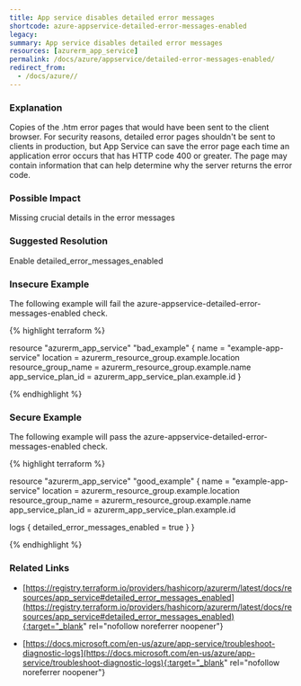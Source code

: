 ```yaml
---
title: App service disables detailed error messages
shortcode: azure-appservice-detailed-error-messages-enabled
legacy: 
summary: App service disables detailed error messages 
resources: [azurerm_app_service] 
permalink: /docs/azure/appservice/detailed-error-messages-enabled/
redirect_from: 
  - /docs/azure//
---
```


### Explanation

Copies of the .htm error pages that would have been sent to the client browser. For security reasons, detailed error pages shouldn't be sent to clients in production, but App Service can save the error page each time an application error occurs that has HTTP code 400 or greater. The page may contain information that can help determine why the server returns the error code.

### Possible Impact
Missing crucial details in the error messages

### Suggested Resolution
Enable detailed_error_messages_enabled


### Insecure Example

The following example will fail the azure-appservice-detailed-error-messages-enabled check.

{% highlight terraform %}

resource "azurerm_app_service" "bad_example" {
  name                = "example-app-service"
  location            = azurerm_resource_group.example.location
  resource_group_name = azurerm_resource_group.example.name
  app_service_plan_id = azurerm_app_service_plan.example.id
}

{% endhighlight %}



### Secure Example

The following example will pass the azure-appservice-detailed-error-messages-enabled check.

{% highlight terraform %}

resource "azurerm_app_service" "good_example" {
  name                = "example-app-service"
  location            = azurerm_resource_group.example.location
  resource_group_name = azurerm_resource_group.example.name
  app_service_plan_id = azurerm_app_service_plan.example.id

  logs {
    detailed_error_messages_enabled = true
  }
}

{% endhighlight %}



### Related Links


- [https://registry.terraform.io/providers/hashicorp/azurerm/latest/docs/resources/app_service#detailed_error_messages_enabled](https://registry.terraform.io/providers/hashicorp/azurerm/latest/docs/resources/app_service#detailed_error_messages_enabled){:target="_blank" rel="nofollow noreferrer noopener"}

- [https://docs.microsoft.com/en-us/azure/app-service/troubleshoot-diagnostic-logs](https://docs.microsoft.com/en-us/azure/app-service/troubleshoot-diagnostic-logs){:target="_blank" rel="nofollow noreferrer noopener"}


